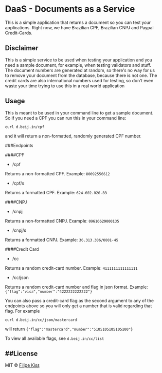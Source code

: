 # DaaS - Documents as a Service

This is a simple application that returns a document so you can test your applications. Right now, we have Brazilian CPF, Brazilian CNPJ and Paypal Credit-Cards.


## Disclaimer

This is a simple service to be used when testing your application and you need a sample document, for example, when testing validators and stuff. The document numbers are generated at random, so there's no way for us to remove your document from the database, because there is not one. The credit cards are also international numbers used for testing, so don't even waste your time trying to use this in a real world application

## Usage

This is meant to be used in your command line to get a sample document. So if you need a CPF you can run this in your command line:

```
curl d.beij.in/cpf
```

and it will return a non-formatted, randomly generated CPF number.

###Endpoints

####CPF

 - /cpf
 
 Returns a non-formatted CPF. Example: `80092556612`
 
 - /cpf/s
 
 Returns a formatted CPF. Example: `624.602.020-83`
 

####CNPJ
 
  - /cnpj
 
 Returns a non-formatted CNPJ. Example: `09616629000135`
 
 - /cnpj/s
 
 Returns a formatted CNPJ. Example: `36.313.306/0001-45`

####Credit Card
 
 - /cc
 
 Returns a random credit-card number. Example: `4111111111111111`
 
 - /cc/json
 
 Returns a random credit-card number and flag in json format. Example: `{"flag":"visa","number":"4222222222222"}`
 
 You can also pass a credit-card flag as the second argument to any of the endpoints above so you will only get a number that is valid regarding that flag. For example
 
 ```
 curl d.beij.in/cc/json/mastercard
 ```
 will return `{"flag":"mastercard","number":"5105105105105100"}`
 
 To view all available flags, see `d.beij.in/cc/list`
 

##License
---

MIT © [Filipe Kiss][twitter]
 
[twitter]:http://twitter.com/filipekiss